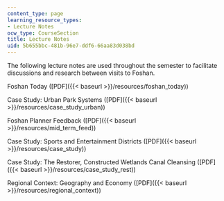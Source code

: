 ```yaml
---
content_type: page
learning_resource_types:
- Lecture Notes
ocw_type: CourseSection
title: Lecture Notes
uid: 5b655bbc-481b-96e7-ddf6-66aa83d038bd
---
```


The following lecture notes are used throughout the semester to facilitate discussions and research between visits to Foshan.

Foshan Today ([PDF]({{< baseurl >}}/resources/foshan_today))

Case Study: Urban Park Systems ([PDF]({{< baseurl >}}/resources/case_study_urban))

Foshan Planner Feedback ([PDF]({{< baseurl >}}/resources/mid_term_feed))

Case Study: Sports and Entertainment Districts ([PDF]({{< baseurl >}}/resources/case_study))

Case Study: The Restorer, Constructed Wetlands Canal Cleansing ([PDF]({{< baseurl >}}/resources/case_study_rest))

Regional Context: Geography and Economy ([PDF]({{< baseurl >}}/resources/regional_context))